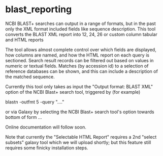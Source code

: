 # blast_reporting
NCBI BLAST+ searches can output in a range of formats, but in the past only the XML format included fields like sequence description. This tool converts the BLAST XML report into 12, 24, 26 or custom column tabular and HTML reports

The tool allows almost complete control over which fields are displayed, how columns are named, and how the HTML report on each query is sectioned.  Search result records can be filtered out based on values in numeric or textual fields.  Matches (by accession id) to a selection of reference databases can be shown, and this can include a description of the matched sequence.

Currently this tool only takes as input the "Output format: BLAST XML" option of the NCBI Blast+ search tool, triggered by (for example)

blastn -outfmt 5 -query "...."

or via Galaxy by selecting the NCBI Blast+ search tool's option towards bottom of form ...

Online documentation will follow soon.

Note that currently the "Selectable HTML Report" requires a 2nd "select subsets" galaxy tool which we will upload shortly; but this feature still requires some finicky installation steps.
